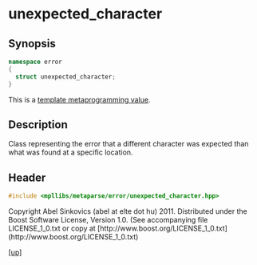 # unexpected_character

## Synopsis

```cpp
namespace error
{
  struct unexpected_character;
}
```

This is a [template metaprogramming value](metaprogramming_value.html).

## Description

Class representing the error that a different character was expected than what
was found at a specific location.

## Header

```cpp
#include <mpllibs/metaparse/error/unexpected_character.hpp>
```

<p class="copyright">
Copyright Abel Sinkovics (abel at elte dot hu) 2011.
Distributed under the Boost Software License, Version 1.0.
(See accompanying file LICENSE_1_0.txt or copy at
[http://www.boost.org/LICENSE_1_0.txt](http://www.boost.org/LICENSE_1_0.txt)
</p>

[[up]](reference.html)


